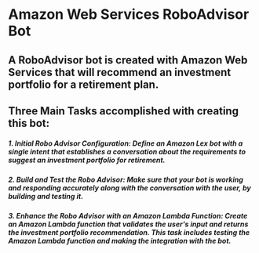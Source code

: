 # Amazon Web Services RoboAdvisor Bot

## A RoboAdvisor bot is created with Amazon Web Services that will recommend an investment portfolio for a retirement plan.

## Three Main Tasks accomplished with creating this bot:

#####  1. Initial Robo Advisor Configuration: Define an Amazon Lex bot with a single intent that establishes a conversation about the requirements to suggest an investment portfolio for retirement.

#####  2. Build and Test the Robo Advisor: Make sure that your bot is working and responding accurately along with the conversation with the user, by building and testing it.

#####  3. Enhance the Robo Advisor with an Amazon Lambda Function: Create an Amazon Lambda function that validates the user's input and returns the investment portfolio recommendation. This task includes testing the Amazon Lambda function and making the integration with the bot.
